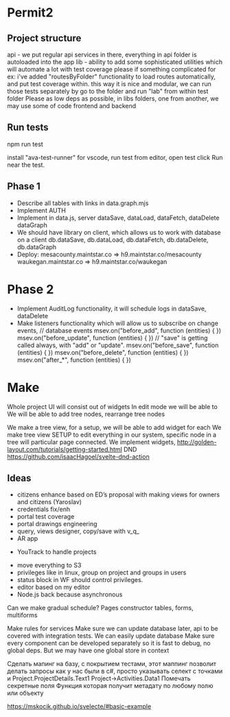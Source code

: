 # Permit2

## Project structure
api - we put regular api services in there, everything in api folder is autoloaded into the app
lib - ability to add some sophisticated utilities which will automate a lot with test coverage please if something complicated
      for ex: i've added "routesByFolder" functionality to load routes automatically, and put test coverage within.
      this way it is nice and modular, we can run those tests separately by go to the folder and run "lab" from within test folder
      Please as low deps as possible, in libs folders, one from another, we may use some of code frontend and backend

## Run tests
npm run test

install "ava-test-runner" for vscode, run test from editor, open test click Run near the test.

## Phase 1
- Describe all tables with links in data.graph.mjs
- Implement AUTH
- Implement in data.js, server
  dataSave, 
  dataLoad, 
  dataFetch, 
  dataDelete
  dataGraph
- We should have library on client, which allows us to work with database on a client
  db.dataSave, 
  db.dataLoad, 
  db.dataFetch, 
  db.dataDelete,
  db.dataGraph
- Deploy:
  mesacounty.maintstar.co  => h9.maintstar.co/mesacounty
  waukegan.maintstar.co  => h9.maintstar.co/waukegan

# Phase 2
- Implement AuditLog functionality, it will schedule logs in dataSave, dataDelete
- Make listeners functionality which will allow us to subscribe on change events,
  // database events
  msev.on("before_add", function (entities) { })
  msev.on("before_update", function (entities) { })
  // "save" is getting called always, with "add" or "update".
  msev.on("before_save", function (entities) { })
  msev.on("before_delete", function (entities) { })
  msev.on("after_*", function (entities) { })

# Make 
Whole project UI will consist out of widgets
In edit mode we will be able to 
We will be able to add tree nodes, rearrange tree nodes

We make a tree view, for a setup, we will be able to add widget for each
We make tree view SETUP to edit everything in our system, specific node in a tree will particular page connected.
We implement widgets, 
http://golden-layout.com/tutorials/getting-started.html
DND
https://github.com/isaacHagoel/svelte-dnd-action

## Ideas
- citizens enhance based on ED’s proposal with making views for owners and citizens (Yaroslav)
- credentials fix/enh
- portal test coverage
- portal drawings engineering
- query, views designer, copy/save with v_q_<name>
- AR app
+ YouTrack to handle projects
- move everything to S3
- privileges like in linux, group on project and groups in users
- status block in WF should control privileges.
- editor based on my editor
- Node.js back because asynchronous 



Can we make gradual schedule?
Pages constructor tables, forms, multiforms

Make rules for services
Make sure we can update database later, api to be covered with integration tests. We can easily update database 
Make sure every component can be developed separately so it is fast to debug, no global deps. But we may have one global store in context 

Сделать мапинг на базу, с покрытием тестами, этот маппинг позволит делать запросы как у нас были в c#, просто указывать селект с точками и 
Project.ProjectDetails.Text1
Project->Activities.Data1
Помечать секретные поля
Функция которая получит метадату по любому полю или объекту



https://mskocik.github.io/svelecte/#basic-example